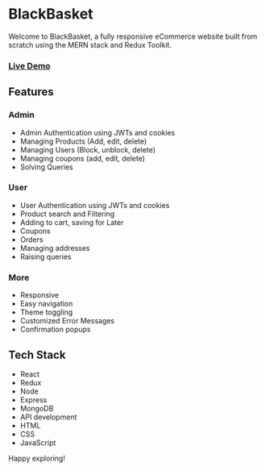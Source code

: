 # BlackBasket

Welcome to BlackBasket, a fully responsive eCommerce website built from scratch using the MERN stack and Redux Toolkit. 
### [Live Demo](https://blackbasket-by-rajeshwar.netlify.app/)

## Features

### Admin

- Admin Authentication using JWTs and cookies
- Managing Products (Add, edit, delete)
- Managing Users (Block, unblock, delete)
- Managing coupons (add, edit, delete)
- Solving Queries

### User

- User Authentication using JWTs and cookies
- Product search and Filtering
- Adding to cart, saving for Later
- Coupons
- Orders
- Managing addresses
- Raising queries

### More

- Responsive
- Easy navigation
- Theme toggling
- Customized Error Messages
- Confirmation popups

## Tech Stack

- React
- Redux
- Node
- Express
- MongoDB
- API development
- HTML
- CSS
- JavaScript

Happy exploring!
